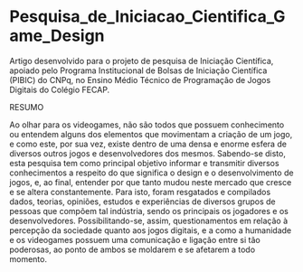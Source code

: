 # Pesquisa_de_Iniciacao_Cientifica_Game_Design
Artigo desenvolvido para o projeto de pesquisa de Iniciação Científica, apoiado pelo Programa Institucional de Bolsas de Iniciação Científica (PIBIC) do CNPq, no Ensino Médio Técnico de Programação de Jogos Digitais do Colégio FECAP.

RESUMO

Ao olhar para os videogames, não são todos que possuem conhecimento ou entendem alguns dos elementos que movimentam a criação de um jogo, e como este, por sua vez, existe dentro de uma densa e enorme esfera de diversos outros jogos e desenvolvedores dos mesmos. Sabendo-se disto, esta pesquisa tem como principal objetivo informar e transmitir diversos conhecimentos a respeito do que significa o design e o desenvolvimento de jogos, e, ao final, entender por que tanto mudou neste mercado que cresce e se altera constantemente. Para isto, foram resgatados e compilados dados, teorias, opiniões, estudos e experiências de diversos grupos de pessoas que compõem tal indústria, sendo os principais os jogadores e os desenvolvedores. Possibilitando-se, assim, questionamentos em relação à percepção da sociedade quanto aos jogos digitais, e a como a humanidade e os videogames possuem uma comunicação e ligação entre si tão poderosas, ao ponto de ambos se moldarem e se afetarem a todo momento.

